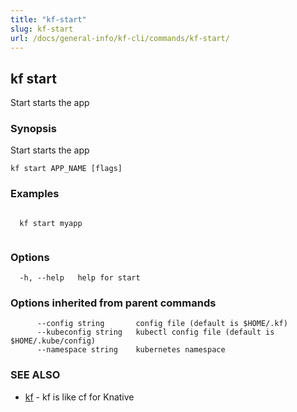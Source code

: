 ```yaml
---
title: "kf-start"
slug: kf-start
url: /docs/general-info/kf-cli/commands/kf-start/
---
```

## kf start

Start starts the app

### Synopsis

Start starts the app

```
kf start APP_NAME [flags]
```

### Examples

```

  kf start myapp
  
```

### Options

```
  -h, --help   help for start
```

### Options inherited from parent commands

```
      --config string       config file (default is $HOME/.kf)
      --kubeconfig string   kubectl config file (default is $HOME/.kube/config)
      --namespace string    kubernetes namespace
```

### SEE ALSO

* [kf](/docs/general-info/kf-cli/commands/kf/)	 - kf is like cf for Knative


